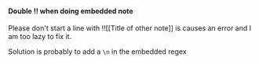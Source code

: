 #### Double !! when doing embedded note

Please don't start a line with !![[Title of other note]] is causes an error and I am too lazy to fix it.

Solution is probably to add a `\n` in the embedded regex